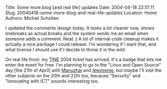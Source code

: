 Title: Some more blog [and real life] updates
Date: 2004-04-18 22:51:11
Slug: 20040418-some-more-blog-and-real-life-updates
Location: Home
Authors: Michiel Scholten

<p>I updated the comments design today. It looks a lot cleaner now, shows linebreaks as actual breaks and the system sends me an email when someone adds a comment. Neat :) A lot of internal code cleanup makes it actually a nice package I could release. I'm wondering if I want that, and what license I should use if I decide to throw it in the wild.</p>
<p>On real life front: my <acronym title="The ICT &amp; Networking Event">TINE</acronym> 2004 ticket has arrived. It's a badge that lets me enter the event for free. I'm planning to go to the "Linux and Open Source" day [the 21th of April] with <a href="http://www.manuzhai.nl/">Manuzhai</a> and <a href="http://alextreme.org/">Alextreme</a>, but maybe I'll visit the other subjects on the 20th and 22th too, because "Security" and "Innovating with ICT" sounds interesting too.</p>